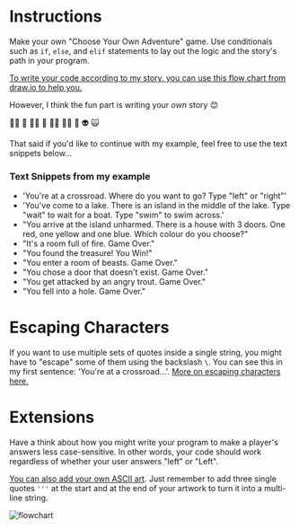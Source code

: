 # Instructions

Make your own "Choose Your Own Adventure" game. Use conditionals such as `if`, `else`, and `elif` statements to lay out the logic and the story's path in your program.

[To write your code according to my story, you can use this flow chart from draw.io to help you.](https://www.draw.io/?lightbox=1&highlight=0000ff&edit=_blank&layers=1&nav=1&title=Treasure%20Island%20Conditional.drawio#Uhttps%3A%2F%2Fdrive.google.com%2Fuc%3Fid%3D1oDe4ehjWZipYRsVfeAx2HyB7LCQ8_Fvi%26export%3Ddownload)

However, I think the fun part is writing your *own* story 😊

🧞‍♂️ 🐊 🧙‍♂️ 🧟 🧚‍♂️ 🧝‍♂️ 🤖 👽 🙀

That said if you'd like to continue with my example, feel free to use the text snippets below...

### Text Snippets from my example

- 'You\'re at a crossroad. Where do you want to go? Type "left" or "right"'
- 'You\'ve come to a lake. There is an island in the middle of the lake. Type "wait" to wait for a boat. Type "swim" to swim across.'
- "You arrive at the island unharmed. There is a house with 3 doors. One red, one yellow and one blue. Which colour do you choose?"
- "It's a room full of fire. Game Over."
- "You found the treasure! You Win!"
- "You enter a room of beasts. Game Over."
- "You chose a door that doesn't exist. Game Over."
- "You get attacked by an angry trout. Game Over."
- "You fell into a hole. Game Over."

# Escaping Characters

If you want to use multiple sets of quotes inside a single string, you might have to "escape" some of them using the backslash `\`. You can see this in my first sentence: 'You\'re at a crossroad...'. [More on escaping characters here.](https://www.w3schools.com/python/gloss_python_escape_characters.asp)

# Extensions

Have a think about how you might write your program to make a player's answers less case-sensitive. In other words, your code should work regardless of whether your user answers "left" or "Left".

[You can also add your own ASCII art](https://ascii.co.uk/art). Just remember to add three single quotes `'''` at the start and at the end of your artwork to turn it into a multi-line string.




![flowchart](Final-Project\images\flowchart.PNG)
